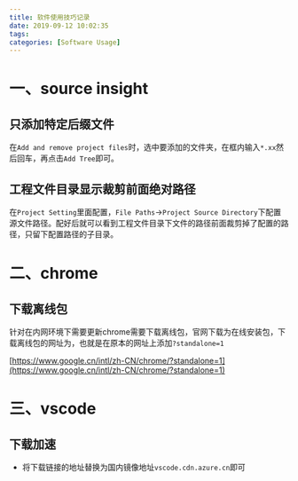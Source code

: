 ```yaml
---
title: 软件使用技巧记录
date: 2019-09-12 10:02:35
tags:
categories: [Software Usage]
---
```


# 一、source insight

## 只添加特定后缀文件

在`Add and remove project files`时，选中要添加的文件夹，在框内输入`*.xx`然后回车，再点击`Add Tree`即可。

## 工程文件目录显示裁剪前面绝对路径

在`Project Setting`里面配置，`File Paths`->`Project Source Directory`下配置源文件路径。配好后就可以看到工程文件目录下文件的路径前面裁剪掉了配置的路径，只留下配置路径的子目录。

# 二、chrome

## 下载离线包

针对在内网环境下需要更新chrome需要下载离线包，官网下载为在线安装包，下载离线包的网址为，也就是在原本的网址上添加`?standalone=1`

[https://www.google.cn/intl/zh-CN/chrome/?standalone=1](https://www.google.cn/intl/zh-CN/chrome/?standalone=1)

# 三、vscode

## 下载加速

- 将下载链接的地址替换为国内镜像地址`vscode.cdn.azure.cn`即可
